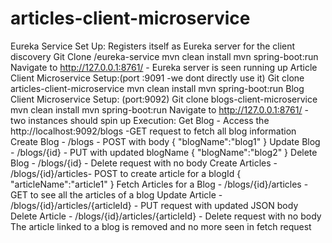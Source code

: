 # articles-client-microservice
Eureka Service Set Up:
Registers itself as Eureka server for the client discovery
Git Clone /eureka-service mvn clean install mvn spring-boot:run
Navigate to http://127.0.0.1:8761/ - Eureka server is seen running up
Article Client Microservice Setup:(port :9091 -we dont directly use it)
Git clone articles-client-microservice
mvn clean install mvn spring-boot:run
Blog Client Microservice Setup: (port:9092)
Git clone blogs-client-microservice
mvn clean install mvn spring-boot:run Navigate to http://127.0.0.1:8761/ - two instances should spin up
Execution: 
Get Blog - Access the http://localhost:9092/blogs -GET request to fetch all blog information
Create Blog - /blogs - POST with body { "blogName":"blog1" }
Update Blog - /blogs/{id} - PUT with updated blogName { "blogName":"blog2" }
Delete Blog - /blogs/{id} - Delete request with no body
Create Articles - /blogs/{id}/articles- POST to create article for a blogId { "articleName":"article1" }
Fetch Articles for a Blog - /blogs/{id}/articles - GET to see all the articles of a blog
Update Article - /blogs/{id}/articles/{articleId} - PUT request with updated JSON body
Delete Article - /blogs/{id}/articles/{articleId} - Delete request with no body The article linked to a blog is removed and no more seen in fetch request
